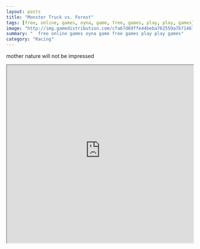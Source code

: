 ```yaml
---
layout: posts
title: "Monster Truck vs. Forest"
tags: [free, online, games, oyna, game, free, games, play, play, games]
image: "http://img.gamedistribution.com/cfa67d69ffe44beba762559a7b714678.jpg"
summary: "  free online games oyna game free games play play games"
category: "Racing"
---
```


mother nature will not be impressed

<iframe width="100%" height="480px;" src="http://flash.gamedistribution.com?game=cfa67d69ffe44beba762559a7b714678"></iframe>